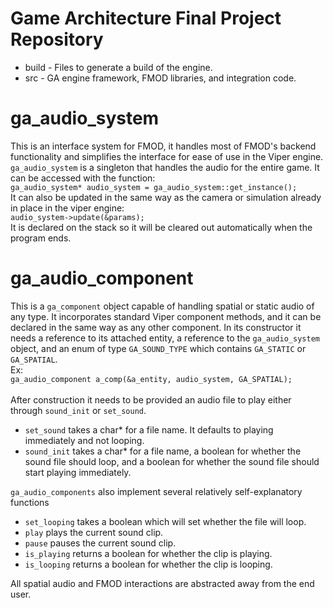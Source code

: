 # Game Architecture Final Project Repository

  * build - Files to generate a build of the engine.
  * src - GA engine framework, FMOD libraries, and integration code.

# ga_audio_system
This is an interface system for FMOD, it handles most of FMOD's backend functionality and simplifies the interface for ease of use in the Viper engine.<br>
`ga_audio_system` is a singleton that handles the audio for the entire game. It can be accessed with the function:<br>
`ga_audio_system* audio_system = ga_audio_system::get_instance();`<br>
It can also be updated in the same way as the camera or simulation already in place in the viper engine:<br>
`audio_system->update(&params);`<br>
It is declared on the stack so it will be cleared out automatically when the program ends.

# ga_audio_component
This is a `ga_component` object capable of handling spatial or static audio of any type. It incorporates standard Viper component methods, and it can be declared in the same way as any other component. In its constructor it needs a reference to its attached entity, a reference to the `ga_audio_system` object, and an enum of type `GA_SOUND_TYPE` which contains `GA_STATIC` or `GA_SPATIAL`.<br>
Ex:<br>
`ga_audio_component a_comp(&a_entity, audio_system, GA_SPATIAL);`<br><br>
After construction it needs to be provided an audio file to play either through `sound_init` or `set_sound`.
* `set_sound` takes a char* for a file name. It defaults to playing immediately and not looping. 
* `sound_init` takes a char* for a file name, a boolean for whether the sound file should loop, and a boolean for whether the sound file should start playing immediately.

`ga_audio_components` also implement several relatively self-explanatory functions<br>
* `set_looping` takes a boolean which will set whether the file will loop.
* `play` plays the current sound clip.
* `pause` pauses the current sound clip.
* `is_playing` returns a boolean for whether the clip is playing.
* `is_looping` returns a boolean for whether the clip is looping.

All spatial audio and FMOD interactions are abstracted away from the end user. 
